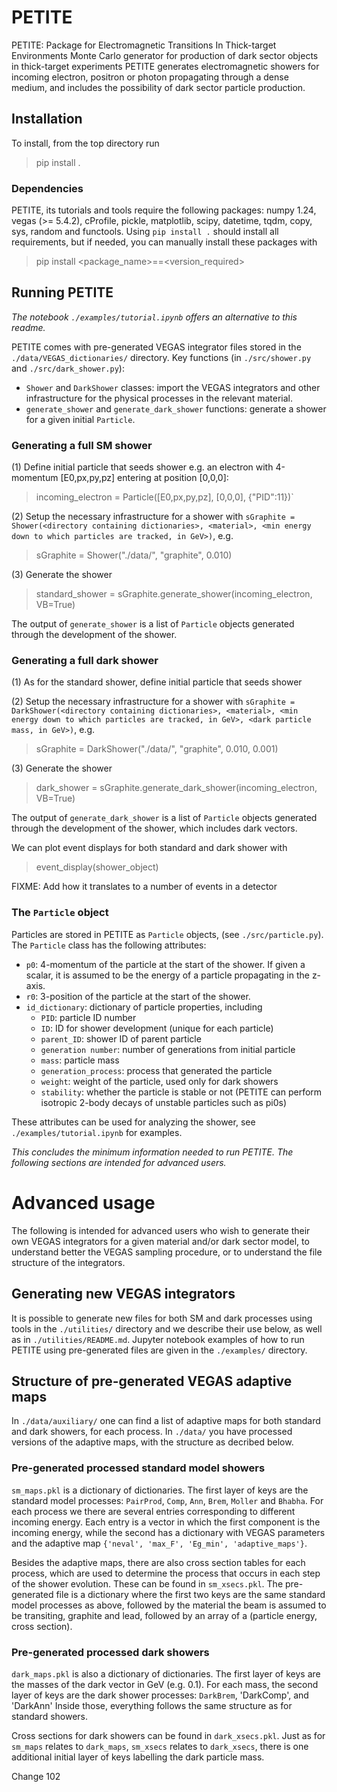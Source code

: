 # PETITE
PETITE: Package for Electromagnetic Transitions In Thick-target Environments
Monte Carlo generator for production of dark sector objects in thick-target experiments
PETITE generates electromagnetic showers for incoming electron, positron or photon propagating through a dense medium, and includes the possibility of dark sector particle production.

## Installation
To install, from the top directory run
 > pip install .

### Dependencies
PETITE, its tutorials and tools require the following packages: numpy 1.24, vegas (>= 5.4.2), cProfile, pickle, matplotlib, scipy, datetime, tqdm, copy, sys, random and functools. Using `pip install .` should install all requirements, but if needed, you can manually install these packages with
 > pip install <package_name>==<version_required>

## Running PETITE
*The notebook `./examples/tutorial.ipynb` offers an alternative to this readme.*

PETITE comes with pre-generated VEGAS integrator files stored in the `./data/VEGAS_dictionaries/` directory. 
Key functions (in `./src/shower.py` and `./src/dark_shower.py`):
- `Shower` and `DarkShower` classes: import the VEGAS integrators and other infrastructure for the physical processes in the relevant material.
- `generate_shower` and `generate_dark_shower` functions: generate a shower for a given initial `Particle`.

### Generating a full SM shower
(1) Define initial particle that seeds shower e.g. an electron with 4-momentum [E0,px,py,pz] entering at position [0,0,0]:
 > incoming_electron = Particle([E0,px,py,pz], [0,0,0], {"PID":11})`

(2) Setup the necessary infrastructure for a shower with `sGraphite = Shower(<directory containing dictionaries>, <material>, <min energy down to which particles are tracked, in GeV>)`, e.g.
 > sGraphite = Shower("./data/", "graphite", 0.010)

(3) Generate the shower 
 > standard_shower = sGraphite.generate_shower(incoming_electron, VB=True)

The output of `generate_shower` is a list of `Particle` objects generated through the development of the shower.

### Generating a full dark shower
(1) As for the standard shower, define initial particle that seeds shower

(2) Setup the necessary infrastructure for a shower with `sGraphite = DarkShower(<directory containing dictionaries>, <material>, <min energy down to which particles are tracked, in GeV>, <dark particle mass, in GeV>)`, e.g.
 > sGraphite = DarkShower("./data/", "graphite", 0.010, 0.001)

(3) Generate the shower 
 > dark_shower = sGraphite.generate_dark_shower(incoming_electron, VB=True)

The output of `generate_dark_shower` is a list of `Particle` objects generated through the development of the shower, which includes dark vectors.

We can plot event displays for both standard and dark shower with 
 > event_display(shower_object)

FIXME: Add how it translates to a number of events in a detector

### The `Particle` object
Particles are stored in PETITE as `Particle` objects, (see `./src/particle.py`). The `Particle` class has the following attributes:
- `p0`: 4-momentum of the particle at the start of the shower. If given a scalar, it is assumed to be the energy of a particle propagating in the z-axis.
- `r0`: 3-position of the particle at the start of the shower. 
- `id_dictionary`: dictionary of particle properties, including
    - `PID`: particle ID number
    - `ID`: ID for shower development (unique for each particle)
    - `parent_ID`: shower ID of parent particle
    - `generation number`: number of generations from initial particle
    - `mass`: particle mass
    - `generation_process`: process that generated the particle
    - `weight`: weight of the particle, used only for dark showers
    - `stability`: whether the particle is stable or not (PETITE can perform isotropic 2-body decays of unstable particles such as pi0s)

These attributes can be used for analyzing the shower, see `./examples/tutorial.ipynb` for examples.

*This concludes the minimum information needed to run PETITE.  The following sections are intended for advanced users.*

# Advanced usage
The following is intended for advanced users who wish to generate their own VEGAS integrators for a given material and/or dark sector model, to understand better the VEGAS sampling procedure, or to understand the file structure of the integrators.

## Generating new VEGAS integrators
It is possible to generate new files for both SM and dark processes using tools in the `./utilities/` directory and we describe their use below, as well as in `./utilities/README.md`.  Jupyter notebook examples of how to run PETITE using pre-generated files are given in the `./examples/` directory.

## Structure of pre-generated VEGAS adaptive maps
In `./data/auxiliary/` one can find a list of adaptive maps for both standard and dark showers, for each process.
In `./data/` you have processed versions of the adaptive maps, with the structure as decribed below.

### Pre-generated processed standard model showers
`sm_maps.pkl` is a dictionary of dictionaries.
The first layer of keys are the standard model processes:
    `PairProd`, `Comp`, `Ann`, `Brem`, `Moller` and `Bhabha`.
For each process we there are several entries corresponding to different incoming energy.
Each entry is a vector in which the first component is the incoming energy, while the second has a dictionary with VEGAS parameters and the adaptive map `{'neval', 'max_F', 'Eg_min', 'adaptive_maps'}`.

Besides the adaptive maps, there are also cross section tables for each process, which are used to determine the process that occurs in each step of the shower evolution. These can be found in `sm_xsecs.pkl`.  The pre-generated file is a dictionary where the first two keys are the same standard model processes as above, followed by the material the beam is assumed to be transiting,  graphite and lead, followed by an array of a (particle energy, cross section).

### Pre-generated processed dark showers
`dark_maps.pkl` is also a dictionary of dictionaries.
The first layer of keys are the masses of the dark vector in GeV (e.g. 0.1).
For each mass, the second layer of keys are the dark shower processes:
    `DarkBrem`, 'DarkComp', and 'DarkAnn'
Inside those, everything follows the same structure as for standard showers.

Cross sections for dark showers can be found in `dark_xsecs.pkl`.  Just as for `sm_maps` relates to `dark_maps`, `sm_xsecs` relates to `dark_xsecs`, there is one additional initial layer of keys labelling the dark particle mass.

Change 102
